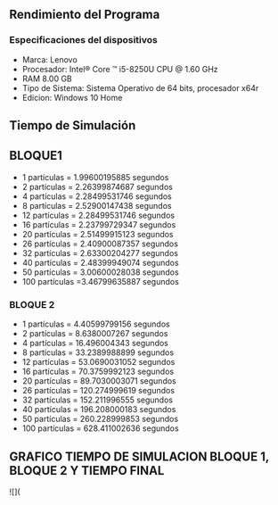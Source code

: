 ## Rendimiento del Programa
### Especificaciones del dispositivos
- Marca: Lenovo
- Procesador: Intel® Core ™  i5-8250U CPU @ 1.60 GHz
- RAM 8.00 GB
- Tipo de Sistema: Sistema Operativo de 64 bits, procesador x64r
- Edicion: Windows 10 Home
## Tiempo de Simulación

 ## BLOQUE1
-	1 partículas = 1.99600195885 segundos
-	2 partículas = 2.26399874687 segundos
-	4 partículas = 2.28499531746 segundos
-	8 partículas  = 2.52900147438 segundos
- 12 partículas  = 2.28499531746 segundos
- 16 partículas  = 2.23799729347 segundos
- 20 partículas  = 2.51499915123 segundos
- 26 partículas  = 2.40900087357 segundos
- 32 partículas  = 2.63300204277 segundos
- 40 partículas  = 2.48399949074 segundos
- 50 partículas  = 3.00600028038 segundos
- 100  partículas  =3.46799635887 segundos



### BLOQUE 2
-	1 partículas = 4.40599799156 segundos
-	2 partículas = 8.6380007267 segundos
-	4 partículas = 16.496004343 segundos
-	8 partículas  = 33.2389988899 segundos
- 12 partículas  = 53.0690031052 segundos
- 16 partículas  = 70.3759992123 segundos
- 20 partículas  = 89.7030003071 segundos
- 26 partículas  = 120.274999619 segundos
- 32 partículas  = 152.211996555 segundos
- 40 partículas  = 196.208000183 segundos
- 50 partículas  = 260.228999853 segundos
- 100  partículas  = 628.411002636 segundos
 
 ## GRAFICO TIEMPO DE SIMULACION BLOQUE 1, BLOQUE 2 Y TIEMPO FINAL
![](
